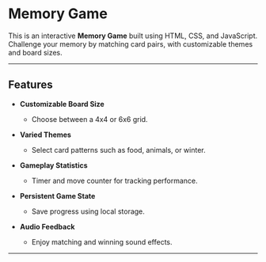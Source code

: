 # Memory Game

This is an interactive **Memory Game** built using HTML, CSS, and JavaScript. Challenge your memory by matching card pairs, with customizable themes and board sizes.

---

## Features

- **Customizable Board Size**
  - Choose between a 4x4 or 6x6 grid.
  
- **Varied Themes**
  - Select card patterns such as food, animals, or winter.

- **Gameplay Statistics**
  - Timer and move counter for tracking performance.

- **Persistent Game State**
  - Save progress using local storage.

- **Audio Feedback**
  - Enjoy matching and winning sound effects.

---
